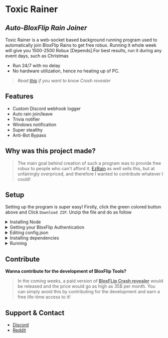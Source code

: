 # Toxic Rainer
## _Auto-BloxFlip Rain Joiner_

Toxic Rainer is a web-socket based background running program used to automatically join BloxFlip Rains to get free robux.
Running it whole week will give you 1500-2500 Robux [Depends].For best results, run it during any event days, such as Christmas

- Run 24/7 with no delay
- No hardware utilization, hence no heating up of PC.

> *Read [this](https://github.com/MaxMady/BloxFlip-Auto-Rain-Joiner#contribute) if you want to know Crash revealer*

## Features

- Custom Discord webhook logger
- Auto rain join/leave
- Trivia notifier
- Windows notification
- Super stealthy
- Anti-Bot Bypass

## Why was this project made?
> The main goal behind creation of such a program was to provide free robux to people who can't afford it. [EzRain](https://www.youtube.com/watch?v=tg0wg09WTjs) as well sells this, but at unfairingly overpriced, and therefore I wanted to contribute whatever I could!

## __Setup__

Setting up the program is super easy! Firstly, click the green colored button above and Click `Download ZIP`. Unzip the file and do as follow

<details>
<summary> Installing Node </summary>

- Download the latest version of NodeJS from [here](https://nodejs.org/dist/v16.16.0/node-v16.16.0-x64.msi)
- Install the `.msi` package and load NodeJS.
- Make sure to add to path.
    
   **Refer [here](https://www.youtube.com/watch?v=qZQmCfkmbNA) for simple tutorial**

</details>
<details>
    <summary> Getting your BloxFlip Authentication </summary>

- Go to [Bloxflip](https://bloxflip.com) and then press `CTRL+SHIFT+I` or `F12` or just open Developer tools
- Navigate to `console` and enter the following code.

    <details>

  <summary>Code</summary>
    
    ```js
    localStorage.getItem('_DO_NOT_SHARE_BLOXFLIP_TOKEN')
    ```

    </details>



</details>

<details>
<summary>Editing config.json</summary>

All the keys are required and is case sensitive.
| Key | Value |
| ------ | ------ |
| auth | Your BloxFlip Authentication, without ' |
| webhook | Discord webhook, starting with `https://` |
| win_notif | Enable/Disable notification [Windows only]. (Boolean) |
| product | Browser name. `chrome` or `firefox` [Case sensitive] |
| path | Path of your browser. Right click browser and click properties, copy path and add `\` before ever `\` Eg. |

</details>


<details>
<summary>Installing dependencies</summary> 

- Open `install.bat` and run it. 
- If success, no error should have been shown.
- Common error includes `npm not recognized`, which means that you haven't either installed or added to path. Refer [here](https://www.youtube.com/watch?v=qZQmCfkmbNA) to fix 

</details>

<details>
<summary>Running</summary>
    
- Open `run.bat` and wait for a rain.
- If any error occurs, you may contact me via Discord or Reddit!
    
</details>

## Contribute
**Wanna contribute for the development of BloxFlip Tools?**
> In the coming weeks, a paid version of <u>**BloxFLip Crash revealer**</u> would be released and the price would go as high as 35$ per month.
> You can simply avoid this by contributing for the development and earn a free life-time access to it!

## Support & Contact
- [Discord](https://discord.gg/zbgQYsyhAv)
- [Reddit](https://www.reddit.com/user/Dark_Melon23)
